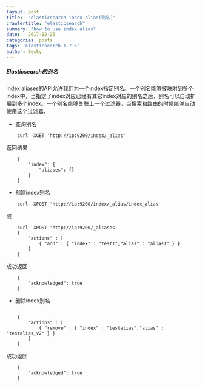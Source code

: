 ```yaml
---
layout: post
title:  "elasticsearch index alias(别名)"
crawlertitle: "elasticsearch"
summary: "how to use index alias"
date:   2017-12-26
categories: posts
tags: 'Elasticsearch-1.7.6'
author: Becky
---
```

<h5>Elasticsearch的别名</h5>

<p>index aliases的API允许我们为一个index指定别名。一个别名能够被映射到多个index中，当指定了index对应已经有其它index对应的别名之后，别名可以自动扩展到多个index。一个别名能够关联上一个过滤器，当搜索和路由的时候能够自动使用这个过滤器。</p>

* 查询别名
```
    curl -XGET 'http://ip:9200/index/_alias'
```
返回结果
```
    {
        "index": {
            "aliases": {}
        }
    }
```

* 创建index别名
```
    curl -XPOST 'http://ip:9200/index/_alias/index_alias'
```
或
```
    curl -XPOST 'http://ip:9200/_aliases'
    {  
        "actions" : [  
            { "add" : { "index" : "test1","alias" : "alias1" } }  
        ]  
    }
```
成功返回
```
    {
        "acknowledged": true
    }
```

* 删除index别名
```
    
    {  
        "actions" : [  
            { "remove" : { "index" : "testalias","alias" : "testalias_v2" } }  
        ]  
    }
```
成功返回
```
    {
        "acknowledged": true
    }
```